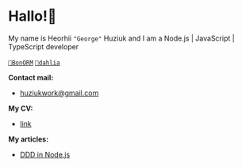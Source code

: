 # Hallo!👋

My name is Heorhii `"George"` Huziuk and I am a Node.js | JavaScript | TypeScript developer

[`🔵BonORM`](https://www.npmjs.com/package/bonorm) 
[`🌸dahlia`](https://github.com/hhuziuk/dahlia.git)

**Contact mail:**
* huziukwork@gmail.com

**My CV:**
*  [link](https://github.com/hhuziuk/cv/blob/main/heorhii-huziuk-resume-04-07.pdf)

**My articles:** 
* [DDD in Node.js](https://github.com/hhuziuk/ddd-nodejs.git)
